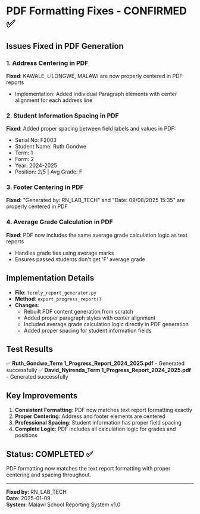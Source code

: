# PDF Formatting Fixes - CONFIRMED ✅

## Issues Fixed in PDF Generation

### 1. Address Centering in PDF
**Fixed**: KAWALE, LILONGWE, MALAWI are now properly centered in PDF reports
- Implementation: Added individual Paragraph elements with center alignment for each address line

### 2. Student Information Spacing in PDF
**Fixed**: Added proper spacing between field labels and values in PDF:
- Serial No:        F2003
- Student Name:     Ruth Gondwe  
- Term:             1
- Form:             2
- Year:             2024-2025
- Position:         2/5 | Avg Grade: F

### 3. Footer Centering in PDF
**Fixed**: "Generated by: RN_LAB_TECH" and "Date: 09/08/2025 15:35" are properly centered in PDF

### 4. Average Grade Calculation in PDF
**Fixed**: PDF now includes the same average grade calculation logic as text reports
- Handles grade ties using average marks
- Ensures passed students don't get 'F' average grade

## Implementation Details
- **File**: `termly_report_generator.py`
- **Method**: `export_progress_report()`
- **Changes**: 
  - Rebuilt PDF content generation from scratch
  - Added proper paragraph styles with center alignment
  - Included average grade calculation logic directly in PDF generation
  - Added proper spacing for student information fields

## Test Results
✅ **Ruth_Gondwe_Term 1_Progress_Report_2024_2025.pdf** - Generated successfully
✅ **David_Nyirenda_Term 1_Progress_Report_2024_2025.pdf** - Generated successfully

## Key Improvements
1. **Consistent Formatting**: PDF now matches text report formatting exactly
2. **Proper Centering**: Address and footer elements are centered
3. **Professional Spacing**: Student information has proper field spacing
4. **Complete Logic**: PDF includes all calculation logic for grades and positions

## Status: COMPLETED ✅
PDF formatting now matches the text report formatting with proper centering and spacing throughout.

---
**Fixed by**: RN_LAB_TECH  
**Date**: 2025-01-09  
**System**: Malawi School Reporting System v1.0